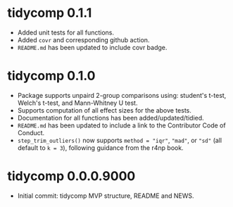 # tidycomp 0.1.1

* Added unit tests for all functions.
* Added `covr` and corresponding github action.
* `README.md` has been updated to include covr badge.

# tidycomp 0.1.0

* Package supports unpaird 2-group comparisons using: student's t-test,
  Welch's t-test, and Mann-Whitney U test.
* Supports computation of all effect sizes for the above tests.
* Documentation for all functions has been added/updated/tidied.
* `README.md` has been updated to include a link to the Contributor Code of Conduct.
* `step_trim_outliers()` now supports `method = "iqr"`, `"mad"`, or `"sd"`
  (all default to `k = 3`), following guidance from the r4np book.

# tidycomp 0.0.0.9000

* Initial commit: tidycomp MVP structure, README and NEWS.
